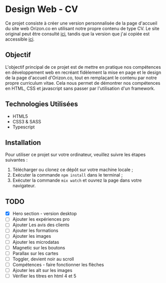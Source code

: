 # Design Web - CV

Ce projet consiste à créer une version personnalisée de la page d'accueil du site web Orizon.co en utilisant notre
propre contenu de type CV. Le site original peut être consulté [ici](https://www.orizon.co/), tandis que la version que j'ai copiée est accessible [ici](https://web.archive.org/web/20230510145043/https://www.orizon.co/).

## Objectif

L'objectif principal de ce projet est de mettre en pratique nos compétences en développement web en recréant fidèlement
la mise en page et le design de la page d'accueil d'Orizon.co, tout en remplaçant le contenu par notre propre curriculum
vitae. Cela nous permet de démontrer nos compétences en HTML, CSS et javascript sans passer par l'utilisation d'un framework.

## Technologies Utilisées

- HTML5
- CSS3 & SASS
- Typescript

## Installation

Pour utiliser ce projet sur votre ordinateur, veuillez suivre les étapes suivantes :

1. Télécharger ou clonez ce dépôt sur votre machine locale ;
2. Exécuter la commande `npm install` dans le terminal ;
3. Exécuter la commande `mix watch` et ouvrez la page dans votre navigateur.

## TODO
- [x] Hero section - version desktop
- [ ] Ajouter les expériences pro
- [ ] Ajouter Les avis des clients
- [ ] Ajouter les formations
- [ ] Ajouter les images
- [ ] Ajouter les microdatas
- [ ] Magnetic sur les boutons
- [ ] Parallax sur les cartes
- [ ] Toggler, devient noir au scroll
- [ ] Compétences - faire fonctionner les flèches
- [ ] Ajouter les alt sur les images
- [ ] Vérifier les titres en html 4 et 5